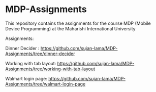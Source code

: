 # MDP-Assignments
This repository contains the assignments for the course MDP (Mobile Device Programming) at the Maharishi International University

Assignments:

Dinner Decider : https://github.com/sujan-lama/MDP-Assignments/tree/dinner-decider

Working with tab layout: https://github.com/sujan-lama/MDP-Assignments/tree/working-with-tab-layout

Walmart login page: https://github.com/sujan-lama/MDP-Assignments/tree/walmart-login-page
